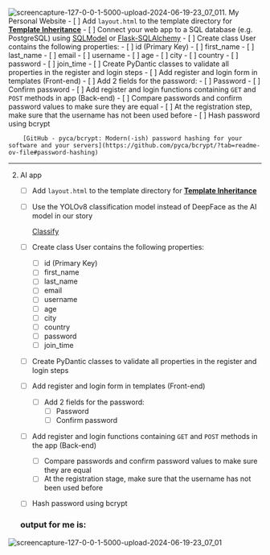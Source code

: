 ![screencapture-127-0-0-1-5000-upload-2024-06-19-23_07_01](https://github.com/mori-cyber/PyDeploy/assets/65276280/78123bbb-8e5f-4fda-b333-c8fb902b3d32)1. My Personal Website
    - [ ]  Add `layout.html` to the template directory for [**Template Inheritance**](https://jinja.palletsprojects.com/en/3.1.x/templates/#template-inheritance)
    - [ ]  Connect your web app to a SQL database (e.g. PostgreSQL) using [SQLModel](https://sqlmodel.tiangolo.com/) or [Flask-SQLAlchemy](https://flask-sqlalchemy.palletsprojects.com/en/3.1.x/)
    - [ ]  Create class User contains the following properties:
        - [ ]  id (Primary Key)
        - [ ]  first_name
        - [ ]  last_name
        - [ ]  email
        - [ ]  username
        - [ ]  age
        - [ ]  city
        - [ ]  country
        - [ ]  password
        - [ ]  join_time
    - [ ]  Create PyDantic classes to validate all properties in the register and login steps
    - [ ]  Add register and login form in templates (Front-end)
        - [ ]  Add 2 fields for the password:
            - [ ]  Password
            - [ ]  Confirm password
    - [ ]  Add register and login functions containing `GET` and `POST` methods in app (Back-end)
        - [ ]  Compare passwords and confirm password values to make sure they are equal
        - [ ]  At the registration step, make sure that the username has not been used before
    - [ ]  Hash password using bcrypt
        
        [GitHub - pyca/bcrypt: Modern(-ish) password hashing for your software and your servers](https://github.com/pyca/bcrypt/?tab=readme-ov-file#password-hashing)
        

---

2. AI app
    - [ ]  Add `layout.html` to the template directory for [**Template Inheritance**](https://jinja.palletsprojects.com/en/3.1.x/templates/#template-inheritance)
    - [ ]  Use the YOLOv8 classification model instead of DeepFace as the AI model in our story
        
        [Classify](https://docs.ultralytics.com/tasks/classify/#predict)
        
    - [ ]  Create class User contains the following properties:
        - [ ]  id (Primary Key)
        - [ ]  first_name
        - [ ]  last_name
        - [ ]  email
        - [ ]  username
        - [ ]  age
        - [ ]  city
        - [ ]  country
        - [ ]  password
        - [ ]  join_time
    - [ ]  Create PyDantic classes to validate all properties in the register and login steps
    - [ ]  Add register and login form in templates (Front-end)
        - [ ]  Add 2 fields for the password:
            - [ ]  Password
            - [ ]  Confirm password
    - [ ]  Add register and login functions containing `GET` and `POST` methods in the app (Back-end)
        - [ ]  Compare passwords and confirm password values to make sure they are equal
        - [ ]  At the registration stage, make sure that the username has not been used before
    - [ ]  Hash password using bcrypt
   ### output for me is:
![screencapture-127-0-0-1-5000-upload-2024-06-19-23_07_01](https://github.com/mori-cyber/PyDeploy/assets/65276280/039054b4-c0b1-4426-bc59-8248dcb58355)


   
   
